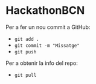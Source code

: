 # HackathonBCN

Per a fer un nou commit a GitHub:
- `git add .`
- `git commit -m "Missatge"`
- `git push`

Per a obtenir la info del repo:
- `git pull`
